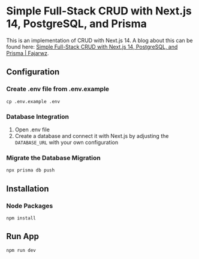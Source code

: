 # Simple Full-Stack CRUD with Next.js 14, PostgreSQL, and Prisma
This is an implementation of CRUD with Next.js 14. A blog about this can be found here: [Simple Full-Stack CRUD with Next.js 14, PostgreSQL, and Prisma | Fajarwz](https://fajarwz.com/blog/simple-full-stack-crud-with-nextjs-14-postgresql-and-prisma/).

## Configuration

### Create .env file from .env.example

```
cp .env.example .env
```

### Database Integration
1. Open .env file
2. Create a database and connect it with Next.js by adjusting the `DATABASE_URL` with your own configuration

### Migrate the Database Migration

```
npx prisma db push
```

## Installation

### Node Packages 
```
npm install
```

## Run App
```
npm run dev
```